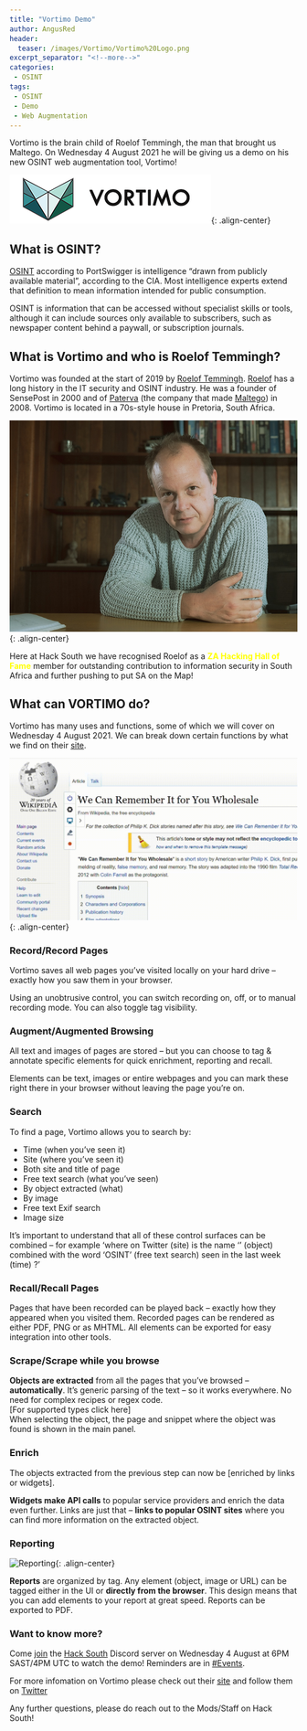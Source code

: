 ```yaml
---
title: "Vortimo Demo"
author: AngusRed
header:
  teaser: /images/Vortimo/Vortimo%20Logo.png
excerpt_separator: "<!--more-->"
categories:
 - OSINT
tags:
 - OSINT
 - Demo
 - Web Augmentation
---
```

Vortimo is the brain child of Roelof Temmingh, the man that brought us Maltego. On Wednesday 4 August 2021 he will be giving us a demo on his new OSINT web augmentation tool, Vortimo!

<!--more-->

![Vortimo](/assets/images/Vortimo/85_horiz2.png){: .align-center}  

## What is OSINT?  

[OSINT](https://portswigger.net/daily-swig/osint-what-is-open-source-intelligence-and-how-is-it-used) according to PortSwigger is intelligence “drawn from publicly available material”, according to the CIA. Most intelligence experts extend that definition to mean information intended for public consumption.

OSINT is information that can be accessed without specialist skills or tools, although it can include sources only available to subscribers, such as newspaper content behind a paywall, or subscription journals.  

## What is Vortimo and who is Roelof Temmingh?  

Vortimo was founded at the start of 2019 by [Roelof Temmingh](https://www.google.com/search?q=%27roelof+temmingh%27+hack). [Roelof](https://www.google.com/search?q=%27roelof+temmingh%27+hack) has a long history in the IT security and OSINT industry. He was a founder of SensePost in 2000 and of [Paterva](https://www.paterva.com/about/company.php) (the company that made [Maltego](https://www.maltego.com/)) in 2008. Vortimo is located in a 70s-style house in Pretoria, South Africa.  

![Roelof Temmingh](/assets/images/Vortimo/rtf1.jpg){: .align-center}    

Here at Hack South we have recognised Roelof as a **<span style="color: yellow">ZA Hacking Hall of Fame</span>** member for outstanding contribution to information security in South Africa and further pushing to put SA on the Map!  

## What can VORTIMO do?  

Vortimo has many uses and functions, some of which we will cover on Wednesday 4 August 2021. We can break down certain functions by what we find on their [site](https://www.vortimo.com/).  

![Vortimo Demo Video](/assets/images/Vortimo/record-2021.gif){: .align-center}

### Record/Record Pages  

Vortimo saves all web pages you’ve visited locally on your hard drive – exactly how you saw them in your browser.

Using an unobtrusive control, you can switch recording on, off, or to manual recording mode. You can also toggle tag visibility.  

### Augment/Augmented Browsing  

All text and images of pages are stored – but you can choose to tag & annotate specific elements for quick enrichment, reporting and recall.

Elements can be text, images or entire webpages and you can mark these right there in your browser without leaving the page you’re on.  

### Search  

To find a page, Vortimo allows you to search by:

* Time (when you’ve seen it)    
* Site (where you’ve seen it)  
* Both site and title of page  
* Free text search (what you’ve seen)  
* By object extracted (what)  
* By image  
* Free text Exif search  
* Image size   
 
It’s important to understand that all of these control surfaces can be combined – for example ‘where on Twitter (site) is the name ‘’ (object) combined with the word ‘OSINT’ (free text search) seen in the last week (time) ?’  

### Recall/Recall Pages  

Pages that have been recorded can be played back – exactly how they appeared when you visited them. Recorded pages can be rendered as either PDF, PNG or as MHTML. All elements can be exported for easy integration into other tools.  

### Scrape/Scrape while you browse  

**Objects are extracted** from all the pages that you’ve browsed – **automatically**. It’s generic parsing of the text – so it works everywhere. No need for complex recipes or regex code.  
[For supported types click here]  
When selecting the object, the page and snippet where the object was found is shown in the main panel.  

### Enrich  

The objects extracted from the previous step can now be [enriched by links or widgets].

**Widgets make API calls** to popular service providers and enrich the data even further. Links are just that – **links to popular OSINT sites** where you can find more information on the extracted object.  

### Reporting  

![Reporting](/assets/images/Vortimo/report_x.gif){: .align-center}  

**Reports** are organized by tag. Any element (object, image or URL)  can be tagged either in the UI or **directly from the browser**. This design means that you can add elements to your report at great speed. Reports can be exported to PDF. 

### Want to know more?  

Come [join](https://hacksouth.africa/community/Joining-Hack-South/) the [Hack South](https://hacksouth.africa) Discord server on Wednesday 4 August at 6PM SAST/4PM UTC to watch the demo! Reminders are in [#Events](https://discord.com/channels/687602309395382282/811544241762467912/871650974169694278). 

For more infomation on Vortimo please check out their [site](https://www.vortimo.com/) and follow them on [Twitter](https://twitter.com/VortimoTech/status/1422145508160811008)  

Any further questions, please do reach out to the Mods/Staff on Hack South!



  
  



